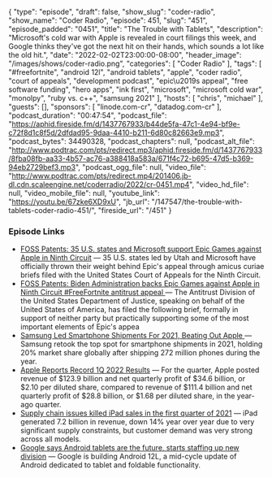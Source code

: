 {
  "type": "episode",
  "draft": false,
  "show_slug": "coder-radio",
  "show_name": "Coder Radio",
  "episode": 451,
  "slug": "451",
  "episode_padded": "0451",
  "title": "The Trouble with Tablets",
  "description": "Microsoft's cold war with Apple is revealed in court filings this week, and Google thinks they've got the next hit on their hands, which sounds a lot like the old hit.",
  "date": "2022-02-02T23:00:00-08:00",
  "header_image": "/images/shows/coder-radio.png",
  "categories": [
    "Coder Radio"
  ],
  "tags": [
    "#freefortnite",
    "android 12l",
    "android tablets",
    "apple",
    "coder radio",
    "court of appeals",
    "development podcast",
    "epic\u2019s appeal",
    "free software funding",
    "hero apps",
    "ink first",
    "microsoft",
    "microsoft cold war",
    "monolpy",
    "ruby vs. c++",
    "samsung 2021"
  ],
  "hosts": [
    "chris",
    "michael"
  ],
  "guests": [],
  "sponsors": [
    "linode.com-cr",
    "datadog.com-cr"
  ],
  "podcast_duration": "00:47:54",
  "podcast_file": "https://aphid.fireside.fm/d/1437767933/b44de5fa-47c1-4e94-bf9e-c72f8d1c8f5d/2dfdad95-9daa-4410-b211-6d80c82663e9.mp3",
  "podcast_bytes": 34490328,
  "podcast_chapters": null,
  "podcast_alt_file": "http://www.podtrac.com/pts/redirect.mp3/aphid.fireside.fm/d/1437767933/8fba08fb-aa33-4b57-ac76-a388418a583a/671f4c72-b695-47d5-b369-94eb2729bef3.mp3",
  "podcast_ogg_file": null,
  "video_file": "http://www.podtrac.com/pts/redirect.mp4/201406.jb-dl.cdn.scaleengine.net/coderradio/2022/cr-0451.mp4",
  "video_hd_file": null,
  "video_mobile_file": null,
  "youtube_link": "https://youtu.be/67zke6XD9xU",
  "jb_url": "/147547/the-trouble-with-tablets-coder-radio-451/",
  "fireside_url": "/451"
}


### Episode Links

  * [FOSS Patents: 35 U.S. states and Microsoft support Epic Games against Apple in Ninth Circuit](http://www.fosspatents.com/2022/01/35-us-states-and-microsoft-support-epic.html "FOSS Patents: 35 U.S. states and Microsoft support Epic Games against Apple in Ninth Circuit") — 35 U.S. states led by Utah and Microsoft have officially thrown their weight behind Epic's appeal through amicus curiae briefs filed with the United States Court of Appeals for the Ninth Circuit.
  * [FOSS Patents: Biden Administration backs Epic Games against Apple in Ninth Circuit #FreeFortnite antitrust appeal ](http://www.fosspatents.com/2022/01/biden-administration-backs-epic-games.html "FOSS Patents: Biden Administration backs Epic Games against Apple in Ninth Circuit #FreeFortnite antitrust appeal ") — The Antitrust Division of the United States Department of Justice, speaking on behalf of the United States of America, has filed the following brief, formally in support of neither party but practically supporting some of the most important elements of Epic's appea
  * [Samsung Led Smartphone Shipments For 2021, Beating Out Apple ](https://www.idc.com/getdoc.jsp?containerId=prUS48830822 "Samsung Led Smartphone Shipments For 2021, Beating Out Apple ") — Samsung retook the top spot for smartphone shipments in 2021, holding 20% market share globally after shipping 272 million phones during the year.
  * [Apple Reports Record 1Q 2022 Results](https://www.macrumors.com/2022/01/27/apple-1q-2022-earnings/ "Apple Reports Record 1Q 2022 Results") — For the quarter, Apple posted revenue of $123.9 billion and net quarterly profit of $34.6 billion, or $2.10 per diluted share, compared to revenue of $111.4 billion and net quarterly profit of $28.8 billion, or $1.68 per diluted share, in the year-ago quarter.
  * [Supply chain issues killed iPad sales in the first quarter of 2021](https://www.imore.com/supply-chain-issues-killed-ipad-sales-first-quarter-2021 "Supply chain issues killed iPad sales in the first quarter of 2021") — iPad generated 7.2 billion in revenue, down 14% year over year due to very significant supply constraints, but customer demand was very strong across all models.
  * [Google says Android tablets are the future, starts staffing up new division](https://arstechnica.com/gadgets/2022/01/google-says-tablets-are-the-future-wants-to-hire-android-tablet-leadership/ "Google says Android tablets are the future, starts staffing up new division") — Google is building Android 12L, a mid-cycle update of Android dedicated to tablet and foldable functionality.


